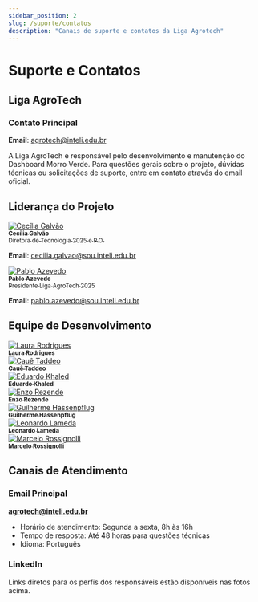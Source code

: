 ```yaml
---
sidebar_position: 2
slug: /suporte/contatos
description: "Canais de suporte e contatos da Liga Agrotech"
---
```


# Suporte e Contatos

## Liga AgroTech

### Contato Principal
**Email**: [agrotech@inteli.edu.br](mailto:agrotech@inteli.edu.br)

A Liga AgroTech é responsável pelo desenvolvimento e manutenção do Dashboard Morro Verde. Para questões gerais sobre o projeto, dúvidas técnicas ou solicitações de suporte, entre em contato através do email oficial.

## Liderança do Projeto

<div style={{ display: 'flex', flexWrap: 'wrap', justifyContent: 'center', maxWidth: '100%', marginBottom: '2rem' }}>
  <div style={{ margin: 10, textAlign: 'center', width: '30%', minWidth: '200px', maxWidth: '250px' }}>
    <a href="https://www.linkedin.com/in/ceciliagalvaoo/">
      <img src={require("../../static/img/Cecilia.png").default} style={{ borderRadius: '10%', width: '100%' }} alt="Cecília Galvão" />
      <br />
      <sub><b>Cecília Galvão</b></sub>
      <br />
      <sub>Diretora de Tecnologia 2025 e P.O.</sub>
    </a>
    <p><strong>Email</strong>: <a href="mailto:cecilia.galvao@sou.inteli.edu.br">cecilia.galvao@sou.inteli.edu.br</a></p>
  </div>
  <div style={{ margin: 10, textAlign: 'center', width: '30%', minWidth: '200px', maxWidth: '250px' }}>
    <a href="https://www.linkedin.com/in/pabloazevedo/">
      <img src={require("../../static/img/Pablo.png").default} style={{ borderRadius: '10%', width: '100%' }} alt="Pablo Azevedo" />
      <br />
      <sub><b>Pablo Azevedo</b></sub>
      <br />
      <sub>Presidente Liga AgroTech 2025</sub>
    </a>
    <p><strong>Email</strong>: <a href="mailto:pablo.azevedo@sou.inteli.edu.br">pablo.azevedo@sou.inteli.edu.br</a></p>
  </div>
</div>

## Equipe de Desenvolvimento

<div style={{ display: 'flex', flexWrap: 'wrap', justifyContent: 'center', maxWidth: '100%' }}>
  <div style={{ margin: 10, textAlign: 'center', width: '20%', minWidth: '120px', maxWidth: '150px' }}>
    <a href="https://www.linkedin.com/in/laura-rodrigues31/">
      <img src={require("../../static/img/Laura.png").default} style={{ borderRadius: '10%', width: '100%' }} alt="Laura Rodrigues" />
      <br />
      <sub><b>Laura Rodrigues</b></sub>
    </a>
  </div>
  <div style={{ margin: 10, textAlign: 'center', width: '20%', minWidth: '120px', maxWidth: '150px' }}>
    <a href="https://www.linkedin.com/in/cau%C3%AA-taddeo-b9b05a33b/">
      <img src={require("../../static/img/Caue.png").default} style={{ borderRadius: '10%', width: '100%' }} alt="Cauê Taddeo" />
      <br />
      <sub><b>Cauê Taddeo</b></sub>
    </a>
  </div>
  <div style={{ margin: 10, textAlign: 'center', width: '20%', minWidth: '120px', maxWidth: '150px' }}>
    <a href="https://www.linkedin.com/in/eduardo-khaled-chmouri-guardiano-277a7b362/">
      <img src={require("../../static/img/Eduardo.png").default} style={{ borderRadius: '10%', width: '100%' }} alt="Eduardo Khaled" />
      <br />
      <sub><b>Eduardo Khaled</b></sub>
    </a>
  </div>
  <div style={{ margin: 10, textAlign: 'center', width: '20%', minWidth: '120px', maxWidth: '150px' }}>
    <a href="https://www.linkedin.com/in/enzorezende/">
      <img src={require("../../static/img/Enzo.png").default} style={{ borderRadius: '10%', width: '100%' }} alt="Enzo Rezende" />
      <br />
      <sub><b>Enzo Rezende</b></sub>
    </a>
  </div>
  <div style={{ margin: 10, textAlign: 'center', width: '20%', minWidth: '120px', maxWidth: '150px' }}>
    <a href="https://www.linkedin.com/in/guilherme-hassenpflug-644ba4342/">
      <img src={require("../../static/img/Guilherme.png").default} style={{ borderRadius: '10%', width: '100%' }} alt="Guilherme Hassenpflug" />
      <br />
      <sub><b>Guilherme Hassenpflug</b></sub>
    </a>
  </div>
  <div style={{ margin: 10, textAlign: 'center', width: '20%', minWidth: '120px', maxWidth: '150px' }}>
    <a href="https://www.linkedin.com/in/leonardo-lameda/">
      <img src={require("../../static/img/Leonardo.png").default} style={{ borderRadius: '10%', width: '100%' }} alt="Leonardo Lameda" />
      <br />
      <sub><b>Leonardo Lameda</b></sub>
    </a>
  </div>
  <div style={{ margin: 10, textAlign: 'center', width: '20%', minWidth: '120px', maxWidth: '150px' }}>
    <a href="https://www.linkedin.com/in/marcelo-rossignolli/">
      <img src={require("../../static/img/Marcelo.png").default} style={{ borderRadius: '10%', width: '100%' }} alt="Marcelo Rossignolli" />
      <br />
      <sub><b>Marcelo Rossignolli</b></sub>
    </a>
  </div>
</div>

## Canais de Atendimento

### Email Principal
**[agrotech@inteli.edu.br](mailto:agrotech@inteli.edu.br)**
- Horário de atendimento: Segunda a sexta, 8h às 16h
- Tempo de resposta: Até 48 horas para questões técnicas
- Idioma: Português

### LinkedIn
Links diretos para os perfis dos responsáveis estão disponíveis nas fotos acima.